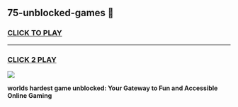 
## 75-unblocked-games 👋
<h3>
<a href="https://premium.freeplayer.one?title=75-unblocked-games&ref=14F">CLICK TO PLAY</a></h3>
<hr>

<h3>
<a href="https://premium.freeplayer.one?title=75-unblocked-games&ref=14F">CLICK 2 PLAY</a>
  
</h3>

<a href="https://premium.freeplayer.one?title=75-unblocked-games&ref=12F/"><img src="https://clearcache.store/games.png"></a>


**worlds hardest game unblocked: Your Gateway to Fun and Accessible Online Gaming**
